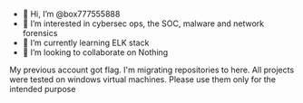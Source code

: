 - 👋 Hi, I’m @box777555888
- 👀 I’m interested in cybersec ops, the SOC, malware and network forensics
- 🌱 I’m currently learning ELK stack
- 💞️ I’m looking to collaborate on Nothing

My previous account got flag. I'm migrating repositories to here. 
All projects were tested on windows virtual machines. Please use them only for the intended purpose
<!---
box777555888/box777555888 is a ✨ special ✨ repository because its `README.md` (this file) appears on your GitHub profile.
You can click the Preview link to take a look at your changes.
--->
